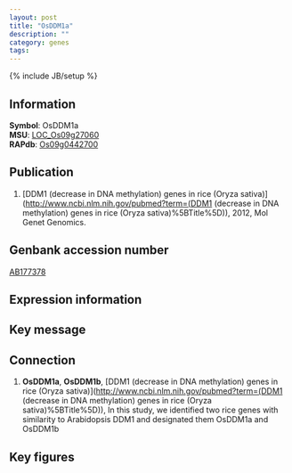 ```yaml
---
layout: post
title: "OsDDM1a"
description: ""
category: genes
tags: 
---
```

{% include JB/setup %}

## Information
__Symbol__: OsDDM1a  
__MSU__: [LOC_Os09g27060](http://rice.plantbiology.msu.edu/cgi-bin/ORF_infopage.cgi?orf=LOC_Os09g27060)  
__RAPdb__: [Os09g0442700](http://rapdb.dna.affrc.go.jp/viewer/gbrowse_details/irgsp1?name=Os09g0442700)  

## Publication
1. [DDM1 (decrease in DNA methylation) genes in rice (Oryza sativa)](http://www.ncbi.nlm.nih.gov/pubmed?term=(DDM1 (decrease in DNA methylation) genes in rice (Oryza sativa)%5BTitle%5D)), 2012, Mol Genet Genomics.

## Genbank accession number
[AB177378](http://www.ncbi.nlm.nih.gov/nuccore/AB177378)

## Expression information

## Key message

## Connection
1. __OsDDM1a__, __OsDDM1b__, [DDM1 (decrease in DNA methylation) genes in rice (Oryza sativa)](http://www.ncbi.nlm.nih.gov/pubmed?term=(DDM1 (decrease in DNA methylation) genes in rice (Oryza sativa)%5BTitle%5D)),  In this study, we identified two rice genes with similarity to Arabidopsis DDM1 and designated them OsDDM1a and OsDDM1b

## Key figures


